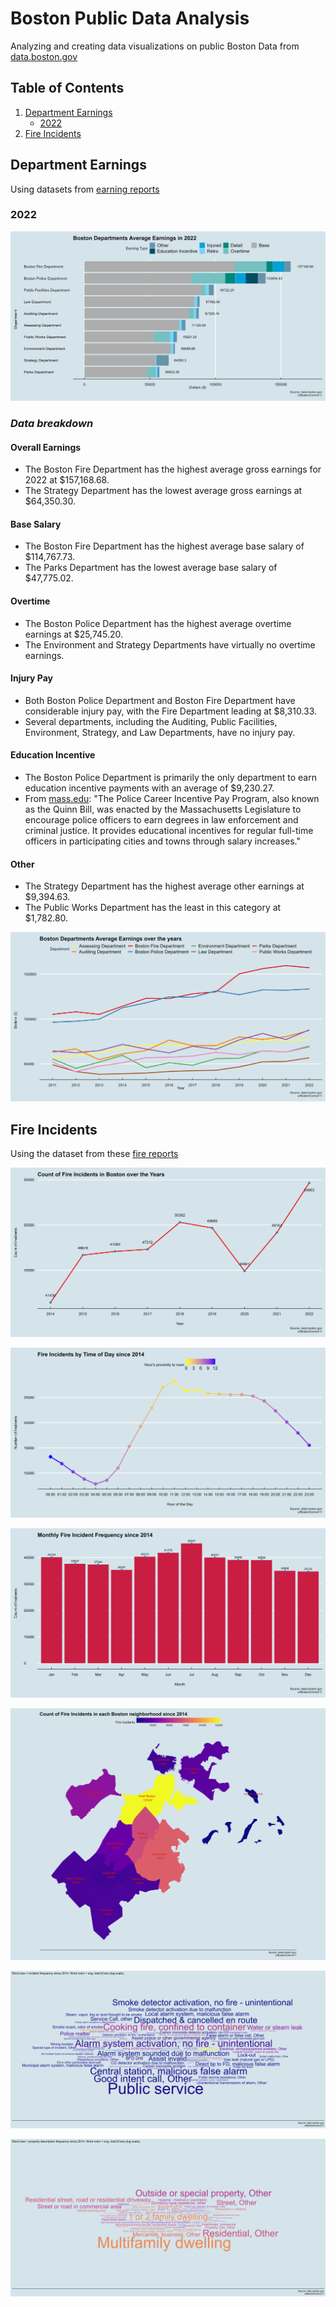 # Boston Public Data Analysis
Analyzing and creating data visualizations on public Boston Data from [data.boston.gov](data.boston.gov)

## Table of Contents

1. [Department Earnings](#department-earnings)
    - [2022](#2022)
3. [Fire Incidents](#fire-incidents)

## Department Earnings

Using datasets from [earning reports](https://data.boston.gov/dataset/employee-earnings-report)

### 2022

![](./Department_Earnings/stacked_2022_earnings.png)<!-- -->

### _Data breakdown_

#### Overall Earnings
- The Boston Fire Department has the highest average gross earnings for 2022 at $157,168.68.
- The Strategy Department has the lowest average gross earnings at $64,350.30.

#### Base Salary
- The Boston Fire Department has the highest average base salary of $114,767.73.
- The Parks Department has the lowest average base salary of $47,775.02.

#### Overtime

- The Boston Police Department has the highest average overtime earnings at $25,745.20.
- The Environment and Strategy Departments have virtually no overtime earnings.

#### Injury Pay

- Both Boston Police Department and Boston Fire Department have considerable injury pay, with the Fire Department leading at $8,310.33.
- Several departments, including the Auditing, Public Facilities, Environment, Strategy, and Law Departments, have no injury pay.

#### Education Incentive

- The Boston Police Department is primarily the only department to earn education incentive payments with an average of $9,230.27.
- From [mass.edu](https://www.mass.edu/osfa/initiatives/pcipp.asp): "The Police Career Incentive Pay Program, also known as the Quinn Bill, was enacted by the Massachusetts Legislature to encourage police officers to earn degrees in law enforcement and criminal justice.  It provides educational incentives for regular full-time officers in participating cities and towns through salary increases."

#### Other

- The Strategy Department has the highest average other earnings at $9,394.63.
- The Public Works Department has the least in this category at $1,782.80.


![](./Department_Earnings/line_plot.png)<!-- -->

## Fire Incidents

Using the dataset from these [fire reports](https://data.boston.gov/dataset/fire-incident-reporting)

![](./Fire_incidents/incident_years.png)<!-- -->

![](./Fire_incidents/incident_hours.png)<!-- -->

![](./Fire_incidents/incident_months.png)<!-- -->

![](./Fire_incidents/incident_choro.png)<!-- -->

![](./Fire_incidents/incident_word_cloud.png)<!-- -->

![](./Fire_incidents/incident_prop_word_cloud.png)<!-- -->
